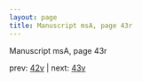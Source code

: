 ```yaml
---
layout: page
title: Manuscript msA, page 43r
---
```


Manuscript msA, page 43r

prev:  [42v](../42v) | next:  [43v](../43v)